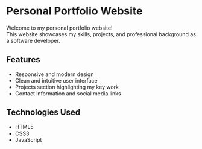 # Personal Portfolio Website 
Welcome to my personal portfolio website!  
This website showcases my skills, projects, and professional background as a software developer.

## Features
- Responsive and modern design
- Clean and intuitive user interface
- Projects section highlighting my key work
- Contact information and social media links

## Technologies Used
- HTML5
- CSS3
- JavaScript 




